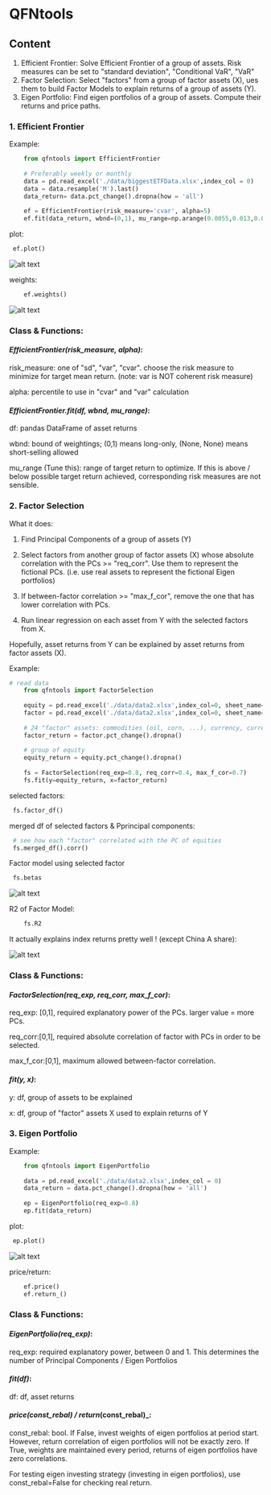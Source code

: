 # QFNtools

## Content
1. Efficient Frontier: Solve Efficient Frontier of a group of assets. Risk measures can be set to "standard deviation", "Conditional VaR", "VaR"
2. Factor Selection: Select "factors" from a group of factor assets (X), ues them to build Factor Models to explain returns of a group of assets (Y).
3. Eigen Portfolio: Find eigen portfolios of a group of assets. Compute their returns and price paths.

### 1. Efficient Frontier

Example:

```python
    from qfntools import EfficientFrontier
   
    # Preferably weekly or monthly
    data = pd.read_excel('./data/biggestETFData.xlsx',index_col = 0)
    data = data.resample('M').last()
    data_return= data.pct_change().dropna(how = 'all')
   
    ef = EfficientFrontier(risk_measure='cvar', alpha=5)
    ef.fit(data_return, wbnd=(0,1), mu_range=np.arange(0.0055,0.013,0.0002))
```

plot:
   ```python
    ef.plot()
```

![alt text](https://github.com/johncky/Quantitative-Finance/blob/main/pic/1_EF(cvar).png?raw=true)


weights:
```python
    ef.weights()
```

![alt text](https://github.com/johncky/Quantitative-Finance/blob/main/pic/1_weights.png?raw=true)

### Class & Functions:
#### _EfficientFrontier(risk_measure, alpha)_:
risk_measure: one of "sd", "var", "cvar". choose the risk measure to minimize for target mean return. (note: var is NOT coherent risk measure)

alpha: percentile to use in "cvar" and "var" calculation

#### _EfficientFrontier.fit(df, wbnd, mu_range)_:

df: pandas DataFrame of asset returns

wbnd: bound of weightings; (0,1) means long-only, (None, None) means short-selling allowed

mu_range (Tune this): range of target return to optimize. If this is above / below possible target return achieved, corresponding risk measures are not sensible. 

### 2. Factor Selection
What it does:

1. Find Principal Components of a group of assets (Y)
2. Select factors from another group of factor assets (X) whose absolute correlation with the PCs >= "req_corr". Use them
   to represent the fictional PCs. (i.e. use real assets to represent the fictional Eigen portfolios)

3. If between-factor correlation >= "max_f_cor", remove the one that has lower correlation with PCs.
4. Run linear regression on each asset from Y with the selected factors from X. 
   
Hopefully, asset returns from Y can be explained by asset returns from factor assets (X).

Example:

```python
# read data
    from qfntools import FactorSelection
    
    equity = pd.read_excel('./data/data2.xlsx',index_col=0, sheet_name='equity')
    factor = pd.read_excel('./data/data2.xlsx',index_col=0, sheet_name='factor')
    
    # 24 "factor" assets: commodities (oil, corn, ...), currency, currency pair, bond, ... 
    factor_return = factor.pct_change().dropna()
    
    # group of equity
    equity_return = equity.pct_change().dropna()
    
    fs = FactorSelection(req_exp=0.8, req_corr=0.4, max_f_cor=0.7)
    fs.fit(y=equity_return, x=factor_return)
```

selected factors:
   ```python
    fs.factor_df()
```

merged df of selected factors & Pprincipal components:
   ```python
    # see how each "factor" correlated with the PC of equities
    fs.merged_df().corr()
```

Factor model using selected factor
   ```python
    fs.betas
```

![alt text](https://github.com/johncky/Quantitative-Finance/blob/main/pic/3_model.png?raw=true)


R2 of Factor Model:
```python
    fs.R2
```

It actually explains index returns pretty well ! (except China A share):

![alt text](https://github.com/johncky/Quantitative-Finance/blob/main/pic/3_r2.png?raw=true)

### Class & Functions:
#### _FactorSelection(req_exp, req_corr, max_f_cor)_:
req_exp: [0,1], required explanatory power of the PCs. larger value = more PCs.

req_corr:[0,1], required absolute correlation of factor with PCs in order to be selected.

max_f_cor:[0,1], maximum allowed between-factor correlation.

#### _fit(y, x)_:
y: df, group of assets to be explained

x: df, group of "factor" assets X used to explain returns of Y


### 3. Eigen Portfolio

Example:

```python
    from qfntools import EigenPortfolio
   
    data = pd.read_excel('./data/data2.xlsx',index_col = 0)
    data_return = data.pct_change().dropna(how = 'all')
   
    ep = EigenPortfolio(req_exp=0.8)
    ep.fit(data_return)
```

plot:
   ```python
    ep.plot()
```

![alt text](https://github.com/johncky/Quantitative-Finance/blob/main/pic/2_3.png?raw=true)


price/return:
```python
    ef.price()
    ef.return_()
```

### Class & Functions:
#### _EigenPortfolio(req_exp)_:
req_exp: required explanatory power, between 0 and 1. This determines the number of Principal Components / Eigen Portfolios


#### _fit(df)_:
df: df, asset returns

#### _price(const_rebal) / return_(const_rebal)_:
const_rebal: bool. If False, invest weights of eigen portfolios at period start. However, return correlation
of eigen portfolios will not be exactly zero. If True, weights are maintained every period, returns of eigen portfolios have zero correlations.

For testing eigen investing strategy (investing in eigen portfolios), use const_rebal=False for checking real return.



